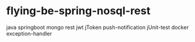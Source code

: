 # flying-be-spring-nosql-rest
java springboot mongo rest jwt jToken push-notification jUnit-test docker exception-handler
